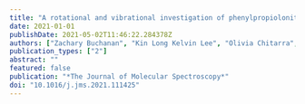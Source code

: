 ```yaml
---
title: "A rotational and vibrational investigation of phenylpropiolonitrile (ȩC6H5C3N)"
date: 2021-01-01
publishDate: 2021-05-02T11:46:22.284378Z
authors: ["Zachary Buchanan", "Kin Long Kelvin Lee", "Olivia Chitarra", "Michael C. McCarthy", "Olivier Pirali", "Marie-Aline Martin-Drumel"]
publication_types: ["2"]
abstract: ""
featured: false
publication: "*The Journal of Molecular Spectroscopy*"
doi: "10.1016/j.jms.2021.111425"
---
```


